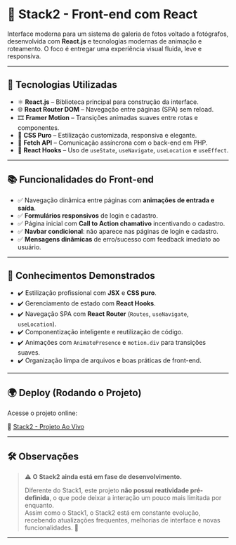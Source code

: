 # 📸 Stack2 - Front-end com React

Interface moderna para um sistema de galeria de fotos voltado a fotógrafos, desenvolvida com **React.js** e tecnologias modernas de animação e roteamento. O foco é entregar uma experiência visual fluida, leve e responsiva.

---

## 🚀 Tecnologias Utilizadas

- ⚛️ **React.js** – Biblioteca principal para construção da interface.
- 🌐 **React Router DOM** – Navegação entre páginas (SPA) sem reload.
- 🎞️ **Framer Motion** – Transições animadas suaves entre rotas e componentes.
- 🎨 **CSS Puro** – Estilização customizada, responsiva e elegante.
- 🔄 **Fetch API** – Comunicação assíncrona com o back-end em PHP.
- 🧠 **React Hooks** – Uso de `useState`, `useNavigate`, `useLocation` e `useEffect`.

---

## 📚 Funcionalidades do Front-end

- ✅ Navegação dinâmica entre páginas com **animações de entrada e saída**.
- ✅ **Formulários responsivos** de login e cadastro.
- ✅ Página inicial com **Call to Action chamativo** incentivando o cadastro.
- ✅ **Navbar condicional**: não aparece nas páginas de login e cadastro.
- ✅ **Mensagens dinâmicas** de erro/sucesso com feedback imediato ao usuário.

---

## 🧠 Conhecimentos Demonstrados

- ✔️ Estilização profissional com **JSX** e **CSS puro**.
- ✔️ Gerenciamento de estado com **React Hooks**.
- ✔️ Navegação SPA com **React Router** (`Routes`, `useNavigate`, `useLocation`).
- ✔️ Componentização inteligente e reutilização de código.
- ✔️ Animações com `AnimatePresence` e `motion.div` para transições suaves.
- ✔️ Organização limpa de arquivos e boas práticas de front-end.

---

## 🌍 Deploy (Rodando o Projeto)

Acesse o projeto online:

🔗 [Stack2 - Projeto Ao Vivo](https://anthony-garcia-santos.github.io/Stack2-com-react-e-backend/)

---

## 🛠️ Observações

> ⚠️ **O Stack2 ainda está em fase de desenvolvimento.**
>  
> Diferente do Stack1, este projeto **não possui reatividade pré-definida**, o que pode deixar a interação um pouco mais limitada por enquanto.  
> Assim como o Stack1, o Stack2 está em constante evolução, recebendo atualizações frequentes, melhorias de interface e novas funcionalidades. 🚧

---

